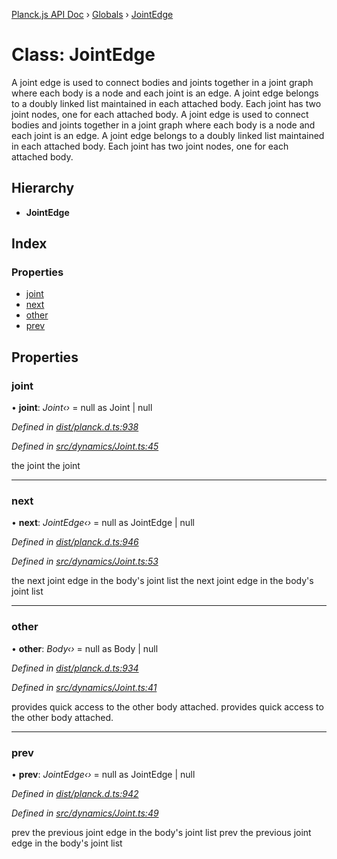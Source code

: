 [Planck.js API Doc](../README.md) › [Globals](../globals.md) › [JointEdge](jointedge.md)

# Class: JointEdge

A joint edge is used to connect bodies and joints together in a joint graph
where each body is a node and each joint is an edge. A joint edge belongs to
a doubly linked list maintained in each attached body. Each joint has two
joint nodes, one for each attached body.
A joint edge is used to connect bodies and joints together in a joint graph
where each body is a node and each joint is an edge. A joint edge belongs to
a doubly linked list maintained in each attached body. Each joint has two
joint nodes, one for each attached body.

## Hierarchy

* **JointEdge**

## Index

### Properties

* [joint](jointedge.md#joint)
* [next](jointedge.md#next)
* [other](jointedge.md#other)
* [prev](jointedge.md#prev)

## Properties

###  joint

• **joint**: *Joint‹›* = null as Joint | null

*Defined in [dist/planck.d.ts:938](https://github.com/shakiba/planck.js/blob/7e469c4/dist/planck.d.ts#L938)*

*Defined in [src/dynamics/Joint.ts:45](https://github.com/shakiba/planck.js/blob/7e469c4/src/dynamics/Joint.ts#L45)*

the joint
the joint

___

###  next

• **next**: *JointEdge‹›* = null as JointEdge | null

*Defined in [dist/planck.d.ts:946](https://github.com/shakiba/planck.js/blob/7e469c4/dist/planck.d.ts#L946)*

*Defined in [src/dynamics/Joint.ts:53](https://github.com/shakiba/planck.js/blob/7e469c4/src/dynamics/Joint.ts#L53)*

the next joint edge in the body's joint list
the next joint edge in the body's joint list

___

###  other

• **other**: *Body‹›* = null as Body | null

*Defined in [dist/planck.d.ts:934](https://github.com/shakiba/planck.js/blob/7e469c4/dist/planck.d.ts#L934)*

*Defined in [src/dynamics/Joint.ts:41](https://github.com/shakiba/planck.js/blob/7e469c4/src/dynamics/Joint.ts#L41)*

provides quick access to the other body attached.
provides quick access to the other body attached.

___

###  prev

• **prev**: *JointEdge‹›* = null as JointEdge | null

*Defined in [dist/planck.d.ts:942](https://github.com/shakiba/planck.js/blob/7e469c4/dist/planck.d.ts#L942)*

*Defined in [src/dynamics/Joint.ts:49](https://github.com/shakiba/planck.js/blob/7e469c4/src/dynamics/Joint.ts#L49)*

prev the previous joint edge in the body's joint list
prev the previous joint edge in the body's joint list
